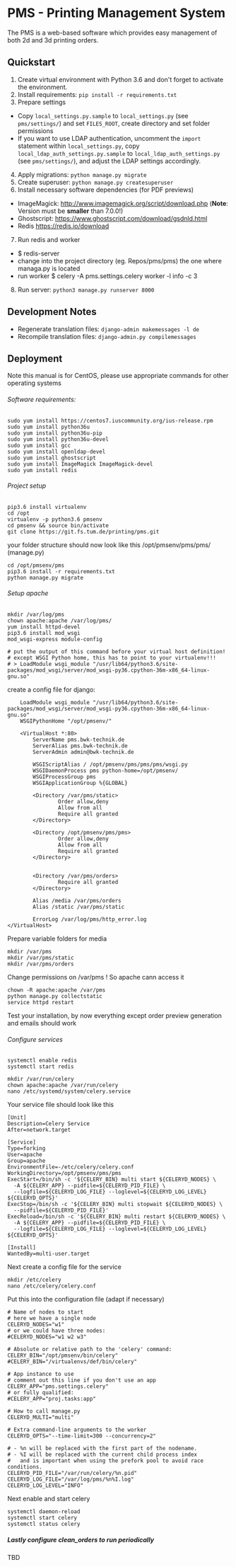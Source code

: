 # PMS - Printing Management System
The PMS is a web-based software which provides easy management of both 2d and 3d printing orders.

## Quickstart
1. Create virtual environment with Python 3.6 and don't forget to activate the environment.
2. Install requirements: `pip install -r requirements.txt`
3. Prepare settings
  * Copy `local_settings.py.sample` to `local_settings.py` (see `pms/settings/`) and set `FILES_ROOT`,
  create directory and set folder permissions
  * If you want to use LDAP authentication, uncomment the `import` statement within `local_settings.py`,
  copy `local_ldap_auth_settings.py.sample` to `local_ldap_auth_settings.py` (see `pms/settings/`), and
  adjust the LDAP settings accordingly.
4. Apply migrations: `python manage.py migrate`
5. Create superuser: `python manage.py createsuperuser`
6. Install necessary software dependencies (for PDF previews)
  * ImageMagick: http://www.imagemagick.org/script/download.php (**Note**: Version must be **smaller** than 7.0.0!)
  * Ghostscript: https://www.ghostscript.com/download/gsdnld.html
  * Redis https://redis.io/download
7. Run redis and worker
  * $ redis-server
  * change into the project directory (eg. Repos/pms/pms) the one where managa.py is located
  * run worker $ celery -A pms.settings.celery worker -l info -c 3
8. Run server: `python3 manage.py runserver 8000`

## Development Notes
* Regenerate translation files: `django-admin makemessages -l de`
* Recompile translation files: `django-admin.py compilemessages`

## Deployment
Note this manual is for CentOS, please use appropriate commands for other operating systems
###### Software requirements:

    sudo yum install https://centos7.iuscommunity.org/ius-release.rpm
    sudo yum install python36u
    sudo yum install python36u-pip
    sudo yum install python36u-devel
    sudo yum install gcc
    sudo yum install openldap-devel
    sudo yum install ghostscript
    sudo yum install ImageMagick ImageMagick-devel
    sudo yum install redis

###### Project setup

    pip3.6 install virtualenv
    cd /opt
    virtualenv -p python3.6 pmsenv
    cd pmsenv && source bin/activate
    git clone https://git.fs.tum.de/printing/pms.git

your folder structure should now look like this /opt/pmsenv/pms/pms/ (manage.py)

    cd /opt/pmsenv/pms
    pip3.6 install -r requirements.txt
    python manage.py migrate

###### Setup apache

    mkdir /var/log/pms
    chown apache:apache /var/log/pms/
    yum install httpd-devel
    pip3.6 install mod_wsgi
    mod_wsgi-express module-config
    
	# put the output of this command before your virtual host definition!
	# except WSGI Python home, this has to point to your virtualenv!!!
	# > LoadModule wsgi_module "/usr/lib64/python3.6/site-packages/mod_wsgi/server/mod_wsgi-py36.cpython-36m-x86_64-linux-gnu.so"

create a config file for django:



		LoadModule wsgi_module "/usr/lib64/python3.6/site-packages/mod_wsgi/server/mod_wsgi-py36.cpython-36m-x86_64-linux-gnu.so"
		WSGIPythonHome "/opt/pmsenv/"

		<VirtualHost *:80>
			ServerName pms.bwk-technik.de
			ServerAlias pms.bwk-technik.de
			ServerAdmin admin@bwk-technik.de

			WSGIScriptAlias / /opt/pmsenv/pms/pms/pms/wsgi.py
			WSGIDaemonProcess pms python-home=/opt/pmsenv/
			WSGIProcessGroup pms
			WSGIApplicationGroup %{GLOBAL}

			<Directory /var/pms/static>
					Order allow,deny
					Allow from all
					Require all granted
			</Directory>

			<Directory /opt/pmsenv/pms/pms>
					Order allow,deny
					Allow from all
					Require all granted
			</Directory>


			<Directory /var/pms/orders>
					Require all granted
			</Directory>

			Alias /media /var/pms/orders
			Alias /static /var/pms/static

			ErrorLog /var/log/pms/http_error.log
	</VirtualHost>


Prepare variable folders for media
   

    mkdir /var/pms
    mkdir /var/pms/static
    mkdir /var/pms/orders

Change permissions on /var/pms ! So apache cann access it

    chown -R apache:apache /var/pms
    python manage.py collectstatic
    service httpd restart

Test your installation, by now everything except order preview generation and emails should work

###### Configure services

    systemctl enable redis
    systemctl start redis

    mkdir /var/run/celery
    chown apache:apache /var/run/celery
    nano /etc/systemd/system/celery.service
    
Your service file should look like this

	[Unit]
    Description=Celery Service
    After=network.target

    [Service]
    Type=forking
    User=apache
    Group=apache
    EnvironmentFile=-/etc/celery/celery.conf
    WorkingDirectory=/opt/pmsenv/pms/pms
    ExecStart=/bin/sh -c '${CELERY_BIN} multi start ${CELERYD_NODES} \
      -A ${CELERY_APP} --pidfile=${CELERYD_PID_FILE} \
      --logfile=${CELERYD_LOG_FILE} --loglevel=${CELERYD_LOG_LEVEL} ${CELERYD_OPTS}'
    ExecStop=/bin/sh -c '${CELERY_BIN} multi stopwait ${CELERYD_NODES} \
      --pidfile=${CELERYD_PID_FILE}'
    ExecReload=/bin/sh -c '${CELERY_BIN} multi restart ${CELERYD_NODES} \
      -A ${CELERY_APP} --pidfile=${CELERYD_PID_FILE} \
      --logfile=${CELERYD_LOG_FILE} --loglevel=${CELERYD_LOG_LEVEL} ${CELERYD_OPTS}'
    
    [Install]
    WantedBy=multi-user.target

Next create a config file for the service 
    
    mkdir /etc/celery
    nano /etc/celery/celery.conf
    
Put this into the configuration file (adapt if necessary)

    # Name of nodes to start
    # here we have a single node
    CELERYD_NODES="w1"
    # or we could have three nodes:
    #CELERYD_NODES="w1 w2 w3"
    
    # Absolute or relative path to the 'celery' command:
    CELERY_BIN="/opt/pmsenv/bin/celery"
    #CELERY_BIN="/virtualenvs/def/bin/celery"
    
    # App instance to use
    # comment out this line if you don't use an app
    CELERY_APP="pms.settings.celery"
    # or fully qualified:
    #CELERY_APP="proj.tasks:app"
    
    # How to call manage.py
    CELERYD_MULTI="multi"
    
    # Extra command-line arguments to the worker
    CELERYD_OPTS="--time-limit=300 --concurrency=2"
    
    # - %n will be replaced with the first part of the nodename.
    # - %I will be replaced with the current child process index
    #   and is important when using the prefork pool to avoid race conditions.
    CELERYD_PID_FILE="/var/run/celery/%n.pid"
    CELERYD_LOG_FILE="/var/log/pms/%n%I.log"
    CELERYD_LOG_LEVEL="INFO"



Next enable and start celery

    systemctl daemon-reload
    systemctl start celery
    systemctl status celery
    
    

##### Lastly configure clean_orders to run periodically
TBD

